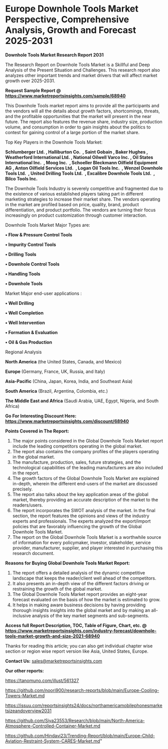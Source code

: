 # Europe Downhole Tools Market Perspective, Comprehensive Analysis, Growth and Forecast 2025-2031

<strong>Downhole Tools Market Research Report 2031</strong>

The Research Report on Downhole Tools Market is a Skillful and Deep Analysis of the Present Situation and Challenges. This research report also analyzes other important trends and market drivers that will affect market growth over 2025-2031.

<strong>Request Sample Report @ <a href=https://www.marketreportsinsights.com/sample/68940>https://www.marketreportsinsights.com/sample/68940</a></strong>

This Downhole Tools market report aims to provide all the participants and the vendors will all the details about growth factors, shortcomings, threats, and the profitable opportunities that the market will present in the near future. The report also features the revenue share, industry size, production volume, and consumption in order to gain insights about the politics to contest for gaining control of a large portion of the market share.

Top Key Players in the Downhole Tools Market:

<strong>Schlumberger Ltd. , Halliburton Co.  , Saint Gobain , Baker Hughes , Weatherford International Ltd. , National Oilwell Varco Inc. , Oil States International Inc.  , Moog Inc.  , Schoeller Bleckmann Oilfield Equipment AG , Anton Oilfield Services Ltd.  , Logan Oil Tools Inc.  , Wenzel Downhole Tools Ltd.  , United Drilling Tools Ltd.  , Excalibre Downhole Tools Ltd.  , Bilco Tools Inc.</strong>

The Downhole Tools Industry is severely competitive and fragmented due to the existence of various established players taking part in different marketing strategies to increase their market share. The vendors operating in the market are profiled based on price, quality, brand, product differentiation, and product portfolio. The vendors are turning their focus increasingly on product customization through customer interaction.

Downhole Tools Market Major Types are:

<strong>• Flow & Pressure Control Tools

• Impurity Control Tools

• Drilling Tools

• Downhole Control Tools

• Handling Tools

• Downhole Tools</strong>

Market Major end-user applications :

<strong>• Well Drilling

• Well Completion

• Well Intervention

• Formation & Evaluation

• Oil & Gas Production</strong>

Regional Analysis

</u><strong><b>North America</b></strong> (the United States, Canada, and Mexico)

<strong><b>Europe </b></strong>(Germany, France, UK, Russia, and Italy)

<strong><b>Asia-Pacific</b></strong> (China, Japan, Korea, India, and Southeast Asia)

<strong><b>South America</b></strong> (Brazil, Argentina, Colombia, etc.)

<strong><b>The Middle East and Africa</b></strong> (Saudi Arabia, UAE, Egypt, Nigeria, and South Africa)

<strong>Go For Interesting Discount Here: <a href=https://www.marketreportsinsights.com/discount/68940>https://www.marketreportsinsights.com/discount/68940</a></strong>

<strong>Points Covered in The Report:</strong>
<ol>
  <li>The major points considered in the Global Downhole Tools Market report include the leading competitors operating in the global market.</li>
  <li>The report also contains the company profiles of the players operating in the global market.</li>
  <li>The manufacture, production, sales, future strategies, and the technological capabilities of the leading manufacturers are also included in the report.</li>
  <li>The growth factors of the Global Downhole Tools Market are explained in-depth, wherein the different end-users of the market are discussed precisely.</li>
  <li>The report also talks about the key application areas of the global market, thereby providing an accurate description of the market to the readers/users.</li>
  <li>The report incorporates the SWOT analysis of the market. In the final section, the report features the opinions and views of the industry experts and professionals. The experts analyzed the export/import policies that are favorably influencing the growth of the Global Downhole Tools Market.</li>
  <li>The report on the Global Downhole Tools Market is a worthwhile source of information for every policymaker, investor, stakeholder, service provider, manufacturer, supplier, and player interested in purchasing this research document.</li>
</ol>
<strong>Reasons for Buying Global Downhole Tools Market Report:</strong>

<ol>
  <li>The report offers a detailed analysis of the dynamic competitive landscape that keeps the reader/client well ahead of the competitors.</li>
  <li>It also presents an in-depth view of the different factors driving or restraining the growth of the global market.</li>
  <li>The Global Downhole Tools Market report provides an eight-year forecast evaluated on the basis of how the market is estimated to grow.</li>
  <li>It helps in making aware business decisions by having providing thorough insights insights into the global market and by making an all-inclusive analysis of the key market segments and sub-segments.</li>
</ol>
<strong>Access full Report Description, TOC, Table of Figure, Chart, etc. @ <a href=https://www.marketreportsinsights.com/industry-forecast/downhole-tools-market-growth-and-size-2021-68940>https://www.marketreportsinsights.com/industry-forecast/downhole-tools-market-growth-and-size-2021-68940</a></strong>


Thanks for reading this article; you can also get individual chapter wise section or region wise report version like Asia, United States, Europe.

<strong>Contact Us:</strong>
sales@marketreportsinsights.com

<strong>Our other reports:</strong>

<a href=https://tanomuno.com/illust/561327>https://tanomuno.com/illust/561327</a>

<a href=https://github.com/noori900/research-reports/blob/main/Europe-Cooling-Towers-Market.md>https://github.com/noori900/research-reports/blob/main/Europe-Cooling-Towers-Market.md</a>

<a href=https://issuu.com/reportsinsights24/docs/northamericamobilephonesmarketsizeandoverview2031>https://issuu.com/reportsinsights24/docs/northamericamobilephonesmarketsizeandoverview2031</a>

<a href=https://github.com/Siya23553/Research/blob/main/North-America-Atmosphere-Controlled-Container-Market.md>https://github.com/Siya23553/Research/blob/main/North-America-Atmosphere-Controlled-Container-Market.md</a>

<a href=https://github.com/Hindavi23/Trending-Report/blob/main/Europe-Child-Aviation-Restraint-System-CARES-Market.md>https://github.com/Hindavi23/Trending-Report/blob/main/Europe-Child-Aviation-Restraint-System-CARES-Market.md</a>"
